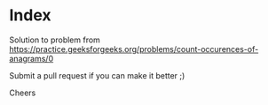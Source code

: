 # Index
Solution to problem from https://practice.geeksforgeeks.org/problems/count-occurences-of-anagrams/0

Submit a pull request if you can make it better ;)

Cheers
